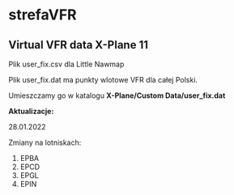 # strefaVFR
## Virtual VFR data X-Plane 11

Plik user_fix.csv dla Little Nawmap

Plik user_fix.dat ma punkty wlotowe VFR dla całej Polski.

Umieszczamy go w katalogu **X-Plane/Custom Data/user_fix.dat**

**Aktualizacje:**

28.01.2022

Zmiany na lotniskach:
1. EPBA
2. EPCD
3. EPGL
4. EPIN

